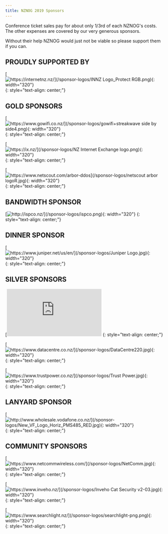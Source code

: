 ```yaml
---
title: NZNOG 2019 Sponsors
---
```

Conference ticket sales pay for about only 1/3rd of each NZNOG's costs. The other expenses are covered by our very generous sponsors.

Without their help NZNOG would just not be viable so please support them if you can.

## PROUDLY SUPPORTED BY
[![https://internetnz.nz/](/sponsor-logos/INNZ Logo_Protect RGB.png){: width="320"}](https://internetnz.nz/)
{: style="text-align: center;"}

## GOLD SPONSORS
[![https://www.gowifi.co.nz/](/sponsor-logos/gowifi+streakwave side by side4.png){: width="320"}](https://www.gowifi.co.nz/)
{: style="text-align: center;"}

[![https://ix.nz/](/sponsor-logos/NZ Internet Exchange logo.png){: width="320"}](https://ix.nz/)
{: style="text-align: center;"}

[![https://www.netscout.com/arbor-ddos](/sponsor-logos/netscout arbor logoR.jpg){: width="320"}](https://www.netscout.com/arbor-ddos)
{: style="text-align: center;"}


## BANDWIDTH SPONSOR
[![http://ispco.nz/](/sponsor-logos/ispco.png){: width="320"}](http://ispco.nz/)
{: style="text-align: center;"}


## DINNER SPONSOR
[![https://www.juniper.net/us/en/](/sponsor-logos/Juniper Logo.jpg){: width="320"}](https://www.juniper.net/us/en/)
{: style="text-align: center;"}


## SILVER SPONSORS
[![http://www.2talk.co.nz/index.html](/sponsor-logos/2talk_logo_17.png){: width="320"}](http://www.2talk.co.nz/index.html)
{: style="text-align: center;"}

[![https://www.datacentre.co.nz/](/sponsor-logos/DataCentre220.jpg){: width="320"}](https://www.datacentre.co.nz/)
{: style="text-align: center;"}

[![https://www.trustpower.co.nz/](/sponsor-logos/Trust Power.jpg){: width="320"}](https://www.trustpower.co.nz/)
{: style="text-align: center;"}


## LANYARD SPONSOR
[![http://www.wholesale.vodafone.co.nz/](/sponsor-logos/New_VF_Logo_Horiz_PMS485_RED.jpg){: width="320"}](http://www.wholesale.vodafone.co.nz/)
{: style="text-align: center;"}


## COMMUNITY SPONSORS
[![https://www.netcommwireless.com/](/sponsor-logos/NetComm.jpg){: width="320"}](https://www.netcommwireless.com/)
{: style="text-align: center;"}

[![https://www.inveho.nz/](/sponsor-logos/Inveho Cat Security v2-03.jpg){: width="320"}](https://www.inveho.nz/)
{: style="text-align: center;"}

[![https://www.searchlight.nz/](/sponsor-logos/searchlight-png.png){: width="320"}](https://www.searchlight.nz/)
{: style="text-align: center;"}
